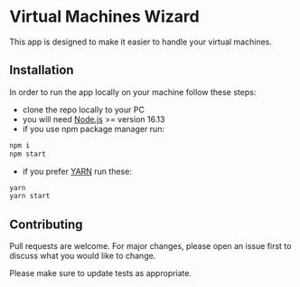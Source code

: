 # Virtual Machines Wizard

This app is designed to make it easier to handle your virtual machines.

## Installation

In order to run the app locally on your machine follow these steps:

- clone the repo locally to your PC
- you will need [Node.js](https://nodejs.org/en/) >= version 16.13
- if you use npm package manager run:

```bash
npm i
npm start
```

- if you prefer [YARN](https://yarnpkg.com/) run these:

```bash
yarn
yarn start
```

## Contributing

Pull requests are welcome. For major changes, please open an issue first to discuss what you would like to change.

Please make sure to update tests as appropriate.
